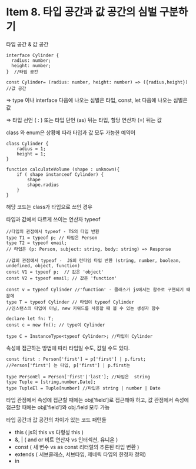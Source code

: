 # Item 8. 타입 공간과 값 공간의 심벌 구분하기

타입 공간 & 값 공간

```tsx
interface Cylinder {
  radius: number;
  height: number;
}  //타입 공간

const Cylinder= (radius: number, height: number) => ({radius,height}) //값 공간

```

⇒ type 이나 interface 다음에 나오는 심벌은 타입, const, let 다음에 나오는 심벌은 값

⇒ 타입 선언 ( : ) 또는 타입 단언 (as) 뒤는 타입, 할당 연산자 (=) 뒤는 값

class 와 enum은 상황에 따라 타입과 값 모두 가능한 예약어 

```tsx
class Cylinder {
	radius = 1;
	height = 1;
} 

function calculateVolume (shape : unknown){
	if ( shape instanceof Cylinder) { 
		shape 
		shape.radius
	}
}
```

해당 코드는 class가 타입으로 쓰인 경우

타입과 값에서 다르게 쓰이는 연산자 typeof 

```tsx
//타입의 관점에서 typeof - TS의 타입 반환
type T1 = typeof p; // 타입은 Person
type T2 = typeof email;
// 타입은 (p: Person, subject: string, body: string) => Response

//값의 관점에서 typeof -  JS의 런타임 타입 반환 (string, number, boolean, undefined, object, function)
const V1 = typeof p;  // 값은 'object'
const V2 = typeof email; // 값은 'function'
```

```tsx
const v = typeof Cylinder //'function' - 클래스가 js에서는 함수로 구현되기 때문에
type T = typeof Cylinder // 타입이 typeof Cylinder
//인스턴스의 타입이 아님, new 키워드를 사용할 때 볼 수 있는 생성자 함수
```

```tsx
declare let fn: T;
const c = new fn(); // type이 Cylinder

type C = InstanceType<typeof Cylinder>; //타입이 Cylinder
```

속성에 접근하는 방법에 따라 타입일 수도, 값일 수도 있다.

```tsx
const first : Person['first'] = p['first'] | p.first;
//Person['first'] 는 타입, p['first'] | p.first는 

type PersonEl = Person['first'|'last']; //타입은  string
type Tuple = [string,number,Date];
type TupleEl = Tuple[number] //타입은 string | number | Date
```

타입 관점에서 속성에 접근할 때에는 obj[’field’]로 접근해야 하고, 값 관점에서 속성에 접근할 때에는 obj[’field’]와 obj.field 모두 가능

타입 공간과 값 공간의 차이가 있는 코드 패턴들

- this ( js의 this vs 다형성 this )
- &, |  ( and or 비트 연산자 vs 인터섹션, 유니온 )
- const ( 새 변수 vs as const 리터럴의 추론된 타입 변환  )
- extends ( 서브클래스, 서브타입, 제네릭 타입의 한정자 정의)
- in